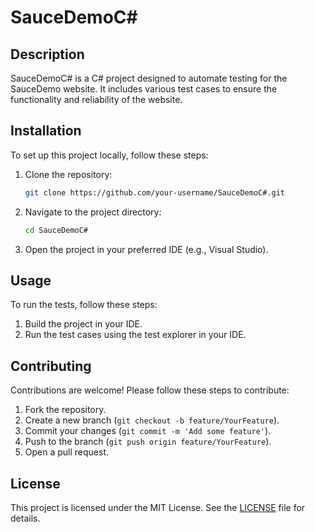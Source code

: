 # SauceDemoC#

## Description
SauceDemoC# is a C# project designed to automate testing for the SauceDemo website. It includes various test cases to ensure the functionality and reliability of the website.

## Installation
To set up this project locally, follow these steps:

1. Clone the repository:
    ```sh
    git clone https://github.com/your-username/SauceDemoC#.git
    ```
2. Navigate to the project directory:
    ```sh
    cd SauceDemoC#
    ```
3. Open the project in your preferred IDE (e.g., Visual Studio).

## Usage
To run the tests, follow these steps:

1. Build the project in your IDE.
2. Run the test cases using the test explorer in your IDE.

## Contributing
Contributions are welcome! Please follow these steps to contribute:

1. Fork the repository.
2. Create a new branch (`git checkout -b feature/YourFeature`).
3. Commit your changes (`git commit -m 'Add some feature'`).
4. Push to the branch (`git push origin feature/YourFeature`).
5. Open a pull request.

## License
This project is licensed under the MIT License. See the [LICENSE](LICENSE) file for details.
